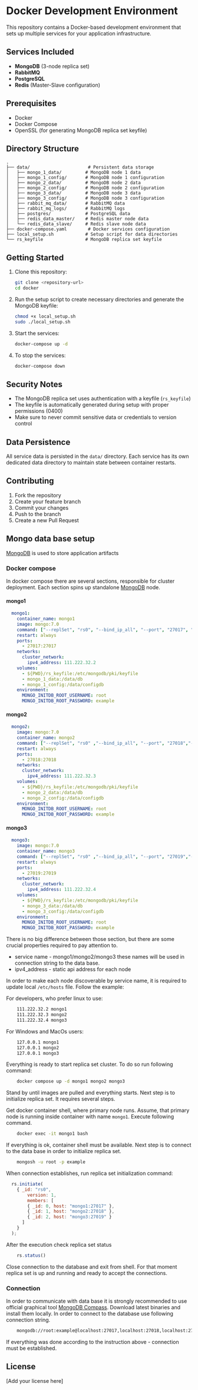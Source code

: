 # Docker Development Environment

This repository contains a Docker-based development environment that sets up multiple services for your application infrastructure.

## Services Included

- **MongoDB** (3-node replica set)
- **RabbitMQ**
- **PostgreSQL**
- **Redis** (Master-Slave configuration)

## Prerequisites

- Docker
- Docker Compose
- OpenSSL (for generating MongoDB replica set keyfile)

## Directory Structure

```
.
├── data/                      # Persistent data storage
│   ├── mongo_1_data/         # MongoDB node 1 data
│   ├── mongo_1_config/       # MongoDB node 1 configuration
│   ├── mongo_2_data/         # MongoDB node 2 data
│   ├── mongo_2_config/       # MongoDB node 2 configuration
│   ├── mongo_3_data/         # MongoDB node 3 data
│   ├── mongo_3_config/       # MongoDB node 3 configuration
│   ├── rabbit_mq_data/       # RabbitMQ data
│   ├── rabbit_mq_logs/       # RabbitMQ logs
│   ├── postgres/             # PostgreSQL data
│   ├── redis_data_master/    # Redis master node data
│   └── redis_data_slave/     # Redis slave node data
├── docker-compose.yaml        # Docker services configuration
├── local_setup.sh            # Setup script for data directories
└── rs_keyfile                # MongoDB replica set keyfile
```

## Getting Started

1. Clone this repository:
   ```bash
   git clone <repository-url>
   cd docker
   ```

2. Run the setup script to create necessary directories and generate the MongoDB keyfile:
   ```bash
   chmod +x local_setup.sh
   sudo ./local_setup.sh
   ```

3. Start the services:
   ```bash
   docker-compose up -d
   ```

4. To stop the services:
   ```bash
   docker-compose down
   ```

## Security Notes

- The MongoDB replica set uses authentication with a keyfile (`rs_keyfile`)
- The keyfile is automatically generated during setup with proper permissions (0400)
- Make sure to never commit sensitive data or credentials to version control

## Data Persistence

All service data is persisted in the `data/` directory. Each service has its own dedicated data directory to maintain state between container restarts.

## Contributing

1. Fork the repository
2. Create your feature branch
3. Commit your changes
4. Push to the branch
5. Create a new Pull Request

## Mongo data base setup

[MongoDB](https://www.mongodb.com/) is used to store application artifacts

### Docker compose

In docker compose there are several sections, responsible for cluster deployment. Each section spins up standalone [MongoDB](https://www.mongodb.com/) node.

#### mongo1

```yaml
  mongo1:
    container_name: mongo1
    image: mongo:7.0
    command: ["--replSet", "rs0", "--bind_ip_all", "--port", "27017", "--keyFile", "/etc/mongodb/pki/keyfile"]
    restart: always
    ports:
      - 27017:27017
    networks:
      cluster_network:
        ipv4_address: 111.222.32.2
    volumes:
      - ${PWD}/rs_keyfile:/etc/mongodb/pki/keyfile
      - mongo_1_data:/data/db
      - mongo_1_config:/data/configdb
    environment:
      MONGO_INITDB_ROOT_USERNAME: root
      MONGO_INITDB_ROOT_PASSWORD: example

```

#### mongo2

```yaml
  mongo2:
    image: mongo:7.0
    container_name: mongo2
    command: ["--replSet", "rs0" ,"--bind_ip_all", "--port", "27018","--keyFile", "/etc/mongodb/pki/keyfile"]
    restart: always
    ports:
      - 27018:27018
    networks:
      cluster_network:
        ipv4_address: 111.222.32.3
    volumes:
      - ${PWD}/rs_keyfile:/etc/mongodb/pki/keyfile
      - mongo_2_data:/data/db
      - mongo_2_config:/data/configdb
    environment:
      MONGO_INITDB_ROOT_USERNAME: root
      MONGO_INITDB_ROOT_PASSWORD: example
```

#### mongo3

```yaml
  mongo3:
    image: mongo:7.0
    container_name: mongo3
    command: ["--replSet", "rs0" ,"--bind_ip_all", "--port", "27019","--keyFile", "/etc/mongodb/pki/keyfile"]
    restart: always
    ports:
      - 27019:27019
    networks:
      cluster_network:
        ipv4_address: 111.222.32.4
    volumes:
      - ${PWD}/rs_keyfile:/etc/mongodb/pki/keyfile
      - mongo_3_data:/data/db
      - mongo_3_config:/data/configdb
    environment:
      MONGO_INITDB_ROOT_USERNAME: root
      MONGO_INITDB_ROOT_PASSWORD: example

```

There is no big difference between those section, but there are some crucial properties required to pay attention to.
* service name - mongo1/mongo2/mongo3 these names will be used in connection string to the data base.
* ipv4_address - static api address for each node

In order to make each node discoverable by service name, it is required to update local `/etc/hosts` file. Follow the example:

For developers, who prefer linux to use:

```bash
    111.222.32.2 mongo1
    111.222.32.3 mongo2
    111.222.32.4 mongo3
```

For Windows and MacOs users:

```bash
    127.0.0.1 mongo1
    127.0.0.1 mongo2
    127.0.0.1 mongo3
```

Everything is ready to start replica set cluster. To do so run following command:

```bash
    docker compose up -d mongo1 mongo2 mongo3
```

Stand by until images are pulled and everything starts. Next step is to initialize replica set. It requires several steps.

Get docker container shell, where primary node runs. Assume, that primary node is running inside container with name `mongo1`. Execute following command. 

```bash
    docker exec -it mongo1 bash
```

If everything is ok, container shell must be available. Next step is to connect to the data base in order to initialize replica set. 

```bash
    mongosh -u root -p example
```

When connection establishes, run replica set initialization command:

```javascript
  rs.initiate(
    { _id: "rs0",
        version: 1,
        members: [
        { _id: 0, host: "mongo1:27017" },
        { _id: 1, host: "mongo2:27018" },
        { _id: 2, host: "mongo3:27019" }
      ]
    }
  );
```

After the execution check replica set status

```javascript
    rs.status()
```
Close connection to the database and exit from shell. For that moment replica set is up and running and ready to accept the connections.

### Connection

In order to communicate with data base it is strongly recommended to use official graphical tool [MongoDB Compass](https://www.mongodb.com/products/tools/compass). Download latest binaries and install them locally. In order to connect to the database use following connection string.

```bash
    mongodb://root:example@localhost:27017,localhost:27018,localhost:27019/?replicaSet=rs0&authSource=admin
```

If everything was done according to the instruction above - connection must be established.

## License

[Add your license here] 

